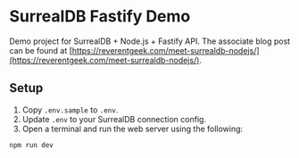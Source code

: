 # SurrealDB Fastify Demo

Demo project for SurrealDB + Node.js + Fastify API. The associate blog post can be found at [https://reverentgeek.com/meet-surrealdb-nodejs/](https://reverentgeek.com/meet-surrealdb-nodejs/).

## Setup

1. Copy `.env.sample` to `.env`.
2. Update `.env` to your SurrealDB connection config.
3. Open a terminal and run the web server using the following:

```sh
npm run dev
```
